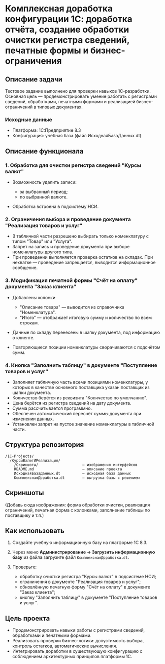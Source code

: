# Комплексная доработка конфигурации 1С: доработка отчёта, создание обработки очистки регистра сведений, печатные формы и бизнес-ограничения

## Описание задачи

Тестовое задание выполнено для проверки навыков 1С-разработки. Основная цель — продемонстрировать умение работать с регистрами сведений, обработками, печатными формами и реализацией бизнес-ограничений в типовых документах.

### Исходные данные

* Платформа: 1С:Предприятие 8.3
* Конфигурация: учебная база (файл ИсходнаяБазаДанных.dt)

## Описание функционала

### 1. Обработка для очистки регистра сведений "Курсы валют"

* Возможность удалить записи:

  * за выбранный период;
  * по выбранной валюте.
* Обработка встроена в подсистему НСИ.

### 2. Ограничения выбора и проведение документа "Реализация товаров и услуг"

* В табличной части разрешено выбирать только номенклатуру с типом "Товар" или "Услуга".
* Запрет на запись и проведение документа при выборе номенклатуры другого типа.
* При проведении выполняется проверка остатков на складах. При нехватке — проведение запрещается, выводится информационное сообщение.

### 3. Модификация печатной формы "Счёт на оплату" документа "Заказ клиента"

* Добавлены колонки:

  * "Описание товара" — выводится из справочника "Номенклатура".
  * "Итого" — отображает итоговую сумму и количество по всем строкам.
* Данные по складу перенесены в шапку документа, под информацию о клиенте.
* Повторяющиеся позиции номенклатуры сворачиваются с подсчётом сумм.

### 4. Кнопка "Заполнить таблицу" в документе "Поступление товаров и услуг"

* Заполняет табличную часть всеми позициями номенклатуры, у которых в качестве основного поставщика указан поставщик из шапки документа.
* Количество берётся из реквизита "Количество по умолчанию".
* Цена берётся из регистра сведений на дату документа.
* Сумма рассчитывается программно.
* Обеспечен автоматический пересчёт суммы документа при изменении данных.
* Установлен запрет на пустое значение номенклатуры в табличной части.

## Структура репозитория

```
/1С-Projects/
  /КурсыВалютИРеализация/
    /Скриншоты/                    — изображения интерфейсов
    README.md                      — описание проекта
    ИсходнаяБазаДанных.dt          — исходная база данных
    КомплекснаяДоработка.dt        — выгрузка базы с решением
```

## Скриншоты

(Добавь сюда изображения: форма обработки очистки, реализация ограничений, печатная форма с колонками, заполнение таблицы по поставщику и т.п.)

## Как использовать

1. Создайте учебную информационную базу на платформе 1С 8.3.
2. Через меню **Администрирование → Загрузить информационную базу** из файла загрузите файл `КомплекснаяДоработка.dt`.
3. Проверьте:

   * обработку очистки регистра "Курсы валют" в подсистеме НСИ;
   * ограничения в документе "Реализация товаров и услуг";
   * обновлённую печатную форму "Счёт на оплату" в документе "Заказ клиента";
   * кнопку "Заполнить таблицу" в документе "Поступление товаров и услуг".

## Цель проекта

* Продемонстрировать навыки работы с регистрами сведений, обработками и печатными формами.
* Реализовать проверки бизнес-логики: допустимость выбора, контроль остатков, автоматические вычисления.
* Интегрировать доработки в существующую конфигурацию с соблюдением архитектурных принципов платформы 1С.
